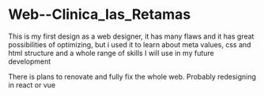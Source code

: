 # Web--Clinica_las_Retamas
This is my first design as a web designer, it has many flaws and it has great possibilities of optimizing, but i used it to learn about meta values, css and html structure
and a whole range of skills I will use in my future development

There is plans to renovate and fully fix the whole web. Probably redesigning in react or vue
